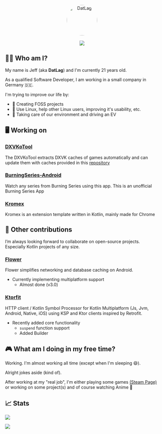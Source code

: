 <div style="text-align: center !important">
    <p align="center" style="text-align: center !important">
      <a href="https://github.com/DatL4g">
      <img align="center" alt="DatLag" style="width: 100px; height: 100px; border-radius: 50%;" src="https://avatars2.githubusercontent.com/u/46448715?s=100&v=4"></a>
      <br>
      <br>
      <a href="https://github.com/DatL4g"><img src="https://komarev.com/ghpvc/?username=DatL4g&color=db3236" /></a>
    </p>
</div>

## 👦🏻 Who am I?

My name is Jeff (aka **DatLag**) and I'm currently 21 years old.

As a qualified Software Developer, I am working in a small company in Germany 🇩🇪.

I'm trying to improve our life by:

- 🔭 Creating FOSS projects
- 🐧 Use Linux, help other Linux users, improving it's usability, etc.
- 🌱 Taking care of our environment and driving an EV

## 🖥 Working on

### [DXVKoTool](https://github.com/DATL4G/DXVKoTool)

The DXVKoTool extracts DXVK caches of games automatically and can update them with caches provided in this [repository](https://github.com/begin-theadventure/dxvk-caches/tree/main/dxvk-caches)

### [BurningSeries-Android](https://github.com/DATL4G/BurningSeries-Android)

Watch any series from Burning Series using this app.
This is an unofficial Burning Series App

### [Kromex](https://github.com/DATL4G/Kromex)

Kromex is an extension template written in Kotlin, mainly made for Chrome

## 👥 Other contributions

I’m always looking forward to collaborate on open-source projects.
Especially Kotlin projects of any size.

### [Flower](https://github.com/hadiyarajesh/flower)

Flower simplifies networking and database caching on Android.

- Currently implementing multiplatform support
    - Almost done (v3.0)

### [Ktorfit](https://github.com/Foso/Ktorfit)

HTTP client / Kotlin Symbol Processor for Kotlin Multiplatform (Js, Jvm, Android, Native, iOS) using KSP and Ktor clients inspired by Retrofit.

- Recently added core functionality
    - ```suspend``` function support
    - Added Builder

## 🎮 What am I doing in my free time?

Working.
I'm almost working all time (except when I'm sleeping 😄).

Alright jokes aside (kind of).

After working at my "real job", I'm either playing some games [(Steam Page)](https://steamcommunity.com/id/datlag_uwu/) or working on some project(s) and of course watching Anime 👯

## 📈 Stats

![](https://github-readme-stats.vercel.app/api?username=DatL4g&theme=dracula&show_icons=true&include_all_commits=true&custom_title=DatLag%27s%20GitHub%20stats)

![](https://github-readme-stats.vercel.app/api/top-langs/?username=DatL4g&layout=compact&theme=dracula)

